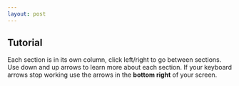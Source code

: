 ```yaml
---
layout: post
---
```


## Tutorial

Each section is in its own column, click left/right to go between sections. Use down and up arrows to learn more about each section. If your keyboard arrows stop working use the arrows in the **bottom right** of your screen.

